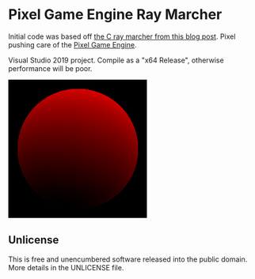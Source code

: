 # Pixel Game Engine Ray Marcher

Initial code was based off [the C ray marcher from this blog post](https://ch-st.de/its-ray-marching-march/). Pixel pushing care of the [Pixel Game Engine](https://github.com/OneLoneCoder/olcPixelGameEngine).

Visual Studio 2019 project. Compile as a "x64 Release", otherwise performance will be poor.

![Animated Gif of Ray-Marched Sphere](https://github.com/stungeye/Pixel-Game-Engine-Ray-Marcher/raw/master/ray_marched_sphere.gif)

## Unlicense

This is free and unencumbered software released into the public domain. More details in the UNLICENSE file.
